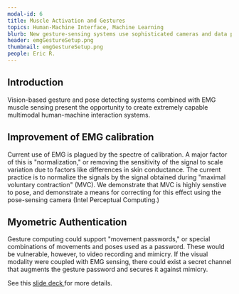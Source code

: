 ```yaml
---
modal-id: 6
title: Muscle Activation and Gestures
topics: Human-Machine Interface, Machine Learning
blurb: New gesture-sensing systems use sophisticated cameras and data processing to achieve in-air interaction with computer systems. A key feature of human movement, however, is invisible to these cameras- the activation of the muscles. Electromyography (EMG) can sense the activation of muscles, but it is difficult to infer pose and movement from EMG alone. These two complementary technologies can be combined to improve human-machine interaction.
header: emgGestureSetup.png
thumbnail: emgGestureSetup.png
people: Eric R. 
---
```

## Introduction
Vision-based gesture and pose detecting systems combined with EMG muscle sensing present the opportunity to create extremely capable multimodal human-machine interaction systems. 

## Improvement of EMG calibration
Current use of EMG is plagued by the spectre of calibration. A major factor of this is "normalization," or removing the sensitivity of the signal to scale variation due to factors like differences in skin conductance. The current practice is to normalize the signals by the signal obtained during "maximal voluntary contraction" (MVC). We demonstrate that MVC is highly senstive to pose, and demonstrate a means for correcting for this effect using the pose-sensing camera (Intel Perceptual Computing.) 

## Myometric Authentication
Gesture computing could support "movement passwords," or special combinations of movements and poses used as a password. These would be vulnerable, however, to video recording and mimicry. If the visual modality were coupled with EMG sensing, there could exist a secret channel that augments the gesture password and secures it against mimicry.

See this <a href="JustEMGSlidesFromCSNE.ppt">slide deck </a> for more details.

